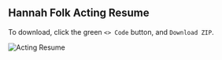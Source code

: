## Hannah Folk Acting Resume

To download, click the green `<> Code` button, and `Download ZIP`.

![Acting Resume](/HannahFolkActingResume)
